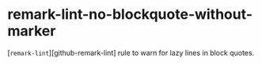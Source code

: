 # remark-lint-no-blockquote-without-marker


[`remark-lint`][github-remark-lint] rule to warn for lazy lines in block quotes.